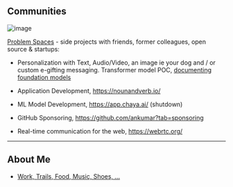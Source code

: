 ## Communities

![image](https://user-images.githubusercontent.com/658791/210153625-79f1a18e-60f3-49d7-945d-4bb5c50d3409.png)

[Problem Spaces](https://docs.google.com/document/d/1b36vcpRMI5aIp8N2j_cVvhiv8OwDRGDxPDr2bJzcCGA/edit?usp=sharing) - side projects with friends, former colleagues, open source & startups:

- Personalization with Text, Audio/Video, an image ie your dog and / or custom e-gifting messaging. Transformer model POC, [documenting foundation models](https://docs.google.com/document/d/1POj8OKdKRYYnhPF_OwPVpCnv-xVGkYCS0Hw_OmOUNRo/edit?usp=sharing)

- Application Development, https://nounandverb.io/

- ML Model Development, https://app.chaya.ai/ (shutdown)

- GitHub Sponsoring, https://github.com/ankumar?tab=sponsoring

- Real-time communication for the web, https://webrtc.org/ 

---

## About Me

- [Work, Trails, Food, Music, Shoes, ...](https://github.com/ankumar/Fun-Stuff) 
 
<!--
**ankumar/ankumar** is a ✨ _special_ ✨ repository because its `README.md` (this file) appears on your GitHub profile.

Here are some ideas to get you started:

- 🔭 I’m currently working on ...
- 🌱 I’m currently learning ...
- 👯 I’m looking to collaborate on ...
- 🤔 I’m looking for help with ...
- 💬 Ask me about ...
- 📫 How to reach me: ...
- 😄 Pronouns: ...
- ⚡ Fun fact: ...
-->
